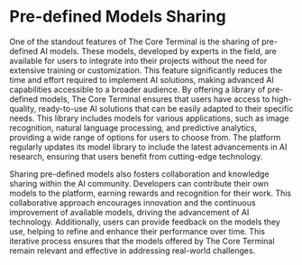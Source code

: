 # Pre-defined Models Sharing

One of the standout features of The Core Terminal is the sharing of pre-defined AI models. These models, developed by experts in the field, are available for users to integrate into their projects without the need for extensive training or customization. This feature significantly reduces the time and effort required to implement AI solutions, making advanced AI capabilities accessible to a broader audience. By offering a library of pre-defined models, The Core Terminal ensures that users have access to high-quality, ready-to-use AI solutions that can be easily adapted to their specific needs. This library includes models for various applications, such as image recognition, natural language processing, and predictive analytics, providing a wide range of options for users to choose from. The platform regularly updates its model library to include the latest advancements in AI research, ensuring that users benefit from cutting-edge technology.

Sharing pre-defined models also fosters collaboration and knowledge sharing within the AI community. Developers can contribute their own models to the platform, earning rewards and recognition for their work. This collaborative approach encourages innovation and the continuous improvement of available models, driving the advancement of AI technology. Additionally, users can provide feedback on the models they use, helping to refine and enhance their performance over time. This iterative process ensures that the models offered by The Core Terminal remain relevant and effective in addressing real-world challenges.
